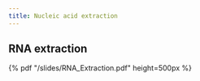 ```yaml
---
title: Nucleic acid extraction
---
```


## RNA extraction

{% pdf "/slides/RNA_Extraction.pdf" height=500px %}

